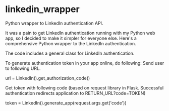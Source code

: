 linkedin_wrapper
================

Python wrapper to LinkedIn authentication API.

It was a pain to get LinkedIn authentication running with my Python web app, so I decided to make it simpler for everyone else. Here's a comprehensive Python wrapper to the LinkedIn authentication. 

The code includes a general class for LinkedIn authentication.

To generate authentication token in your app online, do following: 
Send user to following URL. 

url = LinkedIn().get_authorization_code()

Get token with following code (based on request library in Flask. Successful authentication redirects application to RETURN_URL?code=TOKEN)

token = LinkedIn().generate_app(request.args.get('code'))

